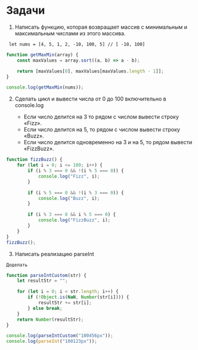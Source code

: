 # Задачи

1. Написать функцию, которая возвращает массив с минимальным и максимальным числами из этого массива.

```
 let nums = [4, 5, 1, 2, -10, 100, 5] // [ -10, 100]
```

```js
function getMaxMin(array) {
    const maxValues = array.sort((a, b) => a - b);

    return [maxValues[0], maxValues[maxValues.length - 1]];
}

console.log(getMaxMin(nums));
```

2. Сделать цикл и вывести числа от 0 до 100 включительно в console.log

    - Если число делится на 3 то рядом с числом вывести строку «Fizz».
    - Если число делится на 5, то рядом с числом вывести строку «Buzz».
    - Если число делится одновременно на 3 и на 5, то рядом вывести «FizzBuzz».

```js
function fizzBuzz() {
    for (let i = 0; i <= 100; i++) {
        if (i % 3 === 0 && !(i % 5 === 0)) {
            console.log("Fizz", i);
        }

        if (i % 5 === 0 && !(i % 3 === 0)) {
            console.log("Buzz", i);
        }

        if (i % 3 === 0 && i % 5 === 0) {
            console.log("FizzBuzz", i);
        }
    }
}
fizzBuzz();
```

3. Написать реализацию parseInt

`Доделать`

```js
function parseIntCustom(str) {
    let resultStr = "";

    for (let i = 0; i < str.length; i++) {
        if (!Object.is(NaN, Number(str[i]))) {
            resultStr += str[i];
        } else break;
    }
    return Number(resultStr);
}

console.log(parseIntCustom("100456px"));
console.log(parseInt("100123px"));
```
